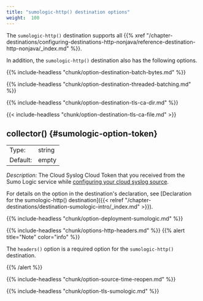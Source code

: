 ```yaml
---
title: "sumologic-http() destination options"
weight:  100
---
```

<!-- DISCLAIMER: This file is based on the syslog-ng Open Source Edition documentation https://github.com/balabit/syslog-ng-ose-guides/commit/2f4a52ee61d1ea9ad27cb4f3168b95408fddfdf2 and is used under the terms of The syslog-ng Open Source Edition Documentation License. The file has been modified by Axoflow. -->

The `sumologic-http()` destination supports all {{% xref "/chapter-destinations/configuring-destinations-http-nonjava/reference-destination-http-nonjava/_index.md" %}}.

In addition, the `sumologic-http()` destination also has the following options.

{{% include-headless "chunk/option-destination-batch-bytes.md" %}}

{{% include-headless "chunk/option-destination-threaded-batching.md" %}}

{{% include-headless "chunk/option-destination-tls-ca-dir.md" %}}

{{< include-headless "chunk/option-destination-tls-ca-file.md" >}}

<span id="sumologic-option-token"></span>

## collector() {#sumologic-option-token}

|          |        |
| -------- | ------ |
| Type:    | string |
| Default: | empty  |

*Description:* The Cloud Syslog Cloud Token that you received from the Sumo Logic service while [configuring your cloud syslog source](https://help.sumologic.com/03Send-Data/Sources/02Sources-for-Hosted-Collectors/Cloud-Syslog-Source#configure-a-cloud%C2%A0syslog%C2%A0source).

For details on the option in the destination's declaration, see [Declaration for the sumologic-http() destination]({{< relref "/chapter-destinations/destination-sumologic-intro/_index.md" >}}).



{{% include-headless "chunk/option-deployment-sumologic.md" %}}



{{% include-headless "chunk/options-http-headers.md" %}} {{% alert title="Note" color="info" %}}

The `headers()` option is a required option for the `sumologic-http()` destination.

{{% /alert %}}


{{% include-headless "chunk/option-source-time-reopen.md" %}}


{{% include-headless "chunk/option-tls-sumologic.md" %}}


